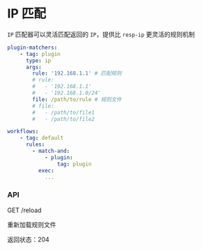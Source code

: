 # IP 匹配

```IP``` 匹配器可以灵活匹配返回的 ```IP```，提供比 ```resp-ip``` 更灵活的规则机制

```yaml
plugin-matchers:
    - tag: plugin
      type: ip
      args:
        rule: '192.168.1.1' # 匹配规则
        # rule:
        #   - '192.168.1.1'
        #   - '192.168.1.0/24'
        file: /path/to/rule # 规则文件
        # file:
        #   - /path/to/file1
        #   - /path/to/file2

workflows:
    - tag: default
      rules:
        - match-and:
            - plugin:
                tag: plugin
          exec:
            ...
```

### API

GET /reload

重新加载规则文件

返回状态：204

